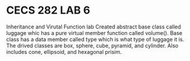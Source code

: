 # CECS 282 LAB 6
Inheritance and Virutal Function lab 
Created abstract base class called luggage whic has a pure virtual member function called volume(). Base class has a data member called type which is what type of luggage it is.
The drived classes are box, sphere, cube, pyramid, and cylinder. Also includes cone, ellipsoid, and hexagonal prisim. 
